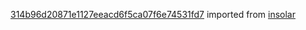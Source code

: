 [314b96d20871e1127eeacd6f5ca07f6e74531fd7](https://github.com/insolar/insolar/commit/314b96d20871e1127eeacd6f5ca07f6e74531fd7) imported from [insolar](https://github.com/insolar/insolar)
